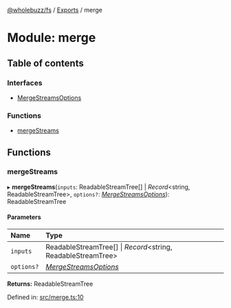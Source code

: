 [@wholebuzz/fs](../README.md) / [Exports](../modules.md) / merge

# Module: merge

## Table of contents

### Interfaces

- [MergeStreamsOptions](../interfaces/merge.mergestreamsoptions.md)

### Functions

- [mergeStreams](merge.md#mergestreams)

## Functions

### mergeStreams

▸ **mergeStreams**(`inputs`: ReadableStreamTree[] \| *Record*<string, ReadableStreamTree\>, `options?`: [*MergeStreamsOptions*](../interfaces/merge.mergestreamsoptions.md)): ReadableStreamTree

#### Parameters

| Name | Type |
| :------ | :------ |
| `inputs` | ReadableStreamTree[] \| *Record*<string, ReadableStreamTree\> |
| `options?` | [*MergeStreamsOptions*](../interfaces/merge.mergestreamsoptions.md) |

**Returns:** ReadableStreamTree

Defined in: [src/merge.ts:10](https://github.com/wholebuzz/fs/blob/master/src/merge.ts#L10)
